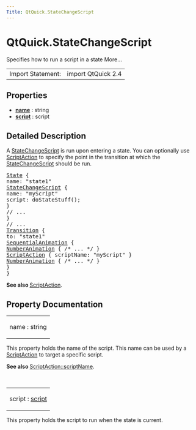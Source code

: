 ```yaml
---
Title: QtQuick.StateChangeScript
---
```


# QtQuick.StateChangeScript

<span class="subtitle"></span>
<!-- $$$StateChangeScript-brief -->
<p>Specifies how to run a script in a state More...</p>
<!-- @@@StateChangeScript -->
<table class="alignedsummary">
<tr><td class="memItemLeft rightAlign topAlign"> Import Statement:</td><td class="memItemRight bottomAlign"> import QtQuick 2.4</td></tr></table><ul>
</ul>
<h2 id="properties">Properties</h2>
<ul>
<li class="fn"><b><b><a href="#name-prop">name</a></b></b> : string</li>
<li class="fn"><b><b><a href="#script-prop">script</a></b></b> : script</li>
</ul>
<!-- $$$StateChangeScript-description -->
<h2 id="details">Detailed Description</h2>
</p>
<p>A <a href="index.html">StateChangeScript</a> is run upon entering a state. You can optionally use <a href="QtQuick.ScriptAction.md">ScriptAction</a> to specify the point in the transition at which the <a href="index.html">StateChangeScript</a> should be run.</p>
<pre class="qml"><span class="type"><a href="QtQuick.State.md">State</a></span> {
<span class="name">name</span>: <span class="string">&quot;state1&quot;</span>
<span class="type"><a href="index.html">StateChangeScript</a></span> {
<span class="name">name</span>: <span class="string">&quot;myScript&quot;</span>
<span class="name">script</span>: <span class="name">doStateStuff</span>();
}
<span class="comment">// ...</span>
}
<span class="comment">// ...</span>
<span class="type"><a href="QtQuick.Transition.md">Transition</a></span> {
<span class="name">to</span>: <span class="string">&quot;state1&quot;</span>
<span class="type"><a href="QtQuick.SequentialAnimation.md">SequentialAnimation</a></span> {
<span class="type"><a href="QtQuick.NumberAnimation.md">NumberAnimation</a></span> { <span class="comment">/* ... */</span> }
<span class="type"><a href="QtQuick.ScriptAction.md">ScriptAction</a></span> { <span class="name">scriptName</span>: <span class="string">&quot;myScript&quot;</span> }
<span class="type"><a href="QtQuick.NumberAnimation.md">NumberAnimation</a></span> { <span class="comment">/* ... */</span> }
}
}</pre>
<p><b>See also </b><a href="QtQuick.ScriptAction.md">ScriptAction</a>.</p>
<!-- @@@StateChangeScript -->
<h2>Property Documentation</h2>
<!-- $$$name -->
<table class="qmlname"><tr valign="top" id="name-prop"><td class="tblQmlPropNode"><p><span class="name">name</span> : <span class="type">string</span></p></td></tr></table><p>This property holds the name of the script. This name can be used by a <a href="QtQuick.ScriptAction.md">ScriptAction</a> to target a specific script.</p>
<p><b>See also </b><a href="QtQuick.ScriptAction.md#scriptName-prop">ScriptAction::scriptName</a>.</p>
<!-- @@@name -->
<br/>
<!-- $$$script -->
<table class="qmlname"><tr valign="top" id="script-prop"><td class="tblQmlPropNode"><p><span class="name">script</span> : <span class="type"><a href="#script-prop">script</a></span></p></td></tr></table><p>This property holds the script to run when the state is current.</p>
<!-- @@@script -->
<br/>
